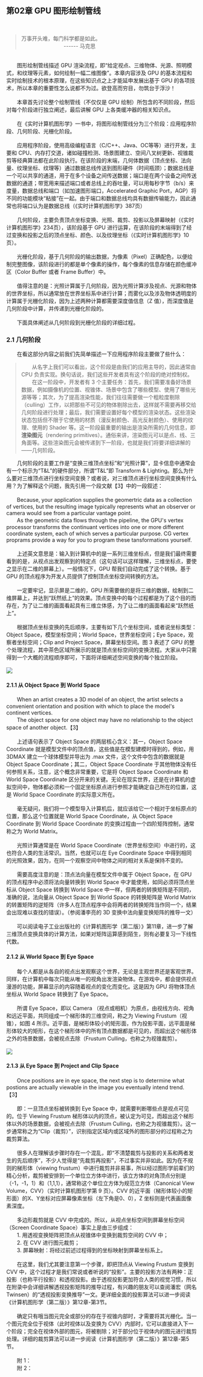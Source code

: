 ## 第02章  GPU 图形绘制管线
<br>

> 万事开头难，每门科学都是如此。<br>
　　　　　　　　------ 马克思
<br>
　　图形绘制管线描述 GPU 渲染流程，即“给定视点、三维物体、光源、照明模式，和纹理等元素，如何绘制一幅二维图像”。本章内容涉及 GPU 的基本流程和实时绘制技术的根本原理，在这些知识点之上才能延申发展出基于 GPU 的各项技术，所以本章的重要性怎么说都不为过。欲登高而穷目，勿筑台于浮沙！
<br>
<br>
　　本章首先讨论整个绘制管线（不仅仅是 GPU 绘制）所包含的不同阶段，然后对每个阶段进行独立阐述，最后讲解 GPU 上各类缓冲器的相关知识点。
<br>
<br>
　　在《实时计算机图形学》一书中，将图形绘制管线分为三个阶段：应用程序阶段、几何阶段、光栅化阶段。
<br>
<br>
　　应用程序阶段，使用高级编程语言（C/C++、Java、OC等等）进行开发，主要和 CPU、内存打交道，诸如碰撞检测、场景图建立、空间八叉树更新、视锥裁剪等经典算法都在此阶段执行。在该阶段的末端，几何体数据（顶点坐标、法向量、纹理坐标、纹理等）通过数据总线传送到图形硬件（时间瓶颈）；数据总线是一个可以共享的通道，用于在多个设备之间传送数据；端口是在两个设备之间传送数据的通道；带宽用来描述端口或者总线上的吞吐量，可以用每秒字节（b/s）来度量，数据总线和端口（如加速图形端口，Accelerated Graphic Port，AGP）将不同的功能模块“粘接”在一起。由于端口和数据总线均具有数据传输能力，因此通常也将端口认为是数据总线（《实时计算机图形学》387页）
<br>
<br>
　　几何阶段，主要负责顶点坐标变换、光照、裁剪、投影以及屏幕映射（《实时计算机图形学》234页），该阶段基于 GPU 进行运算，在该阶段的末端得到了经过变换和投影之后的顶点坐标、颜色、以及纹理坐标（《实时计算机图形学》10页）。
<br>
<br>
　　光栅化阶段，基于几何阶段的输出数据，为像素（Pixel）正确配色，以便绘制完整图像，该阶段进行的都是单个像素的操作，每个像素的信息存储在颜色缓冲区（Color Buffer 或者 Frame Buffer）中。
<br>
<br>
　　值得注意的是：光照计算属于几何阶段，因为光照计算涉及视点、光源和物体的世界坐标，所以通常放在世界坐标系中进行计算；而雾化以及涉及物体透明度的计算属于光栅化阶段，因为上述两种计算都需要深度值信息（Z 值），而深度值是几何阶段中计算，并传递到光栅化阶段的。
<br>
<br>
　　下面具体阐述从几何阶段到光栅化阶段的详细过程。
<br>

### 2.1 几何阶段

　　在看这部分内容之前我们先简单描述一下应用程序阶段主要做了些什么：<br>
  
>　　从名字上我们可以看出，这个阶段是由我们的应用主导的，因此通常由 CPU 负责实现。换句话说，我们这些开发者具有这个阶段的绝对控制权。<br>
　　在这一阶段中，开发者有 3 个主要任务：首先，我们需要准备好场景数据，例如摄像机的位置、视锥体、场景中包含了哪些模型、使用了哪些光源等等；其次，为了提高渲染性能，我们往往需要做一个粗粒度剔除（culling）工作，以把那些不可见的物体剔除出去，这样就不需要再移交给几何阶段进行处理；最后，我们需要设置好每个模型的渲染状态。这些渲染状态包括但不限于它使用的材质（漫反射颜色、高光反射颜色）、使用的纹理、使用的 Shader 等。这一阶段最重要的输出是渲染所需的几何信息，即**渲染图元**（rendering primitives）。通俗来讲，渲染图元可以是点、线、三角面等。这些渲染图元会被传递到下一阶段，也就是我们将要详细讲解的——几何阶段。

　　几何阶段的主要工作是“变换三维顶点坐标”和“光照计算”，显卡信息中通常会有一个标示为“T&L”的硬件部分，所谓“T&L”即 Transform & Lighting。那么为什么要对三维顶点进行坐标空间变换？或者说，对三维顶点进行坐标空间变换有什么用？为了解释这个问题，我先引用一个段文献【3】中的一段叙述：
<br><br>
　　Because, your application supplies the geomertric data as a collection of vertices, but the resulting image typically represents what an observer or camera would see from a particular vantage point.
<br>
　　As the geometric data flows through the pipeline, the GPU's vertex processor transforms the continuant vertices into one or more different coordinate system, each of which serves a particular purpose. CG vertex proprams provide a way for you to program these tansformations yourself.
<br><br>
　　上述英文意思是：输入到计算机中的是一系列三维坐标点，但是我们最终需要看到的是，从视点出发观察到的特定点（这句话可以这样理解，三维坐标点，要使之显示在二维的屏幕上）。一般情况下，GPU 帮我们自动完成了这个转换。基于 GPU 的顶点程序为开发人员提供了控制顶点坐标空间转换的方法。
<br><br>
　　一定要牢记，显示屏是二维的，GPU 所需要做的是将三维的数据，绘制到二维屏幕上，并达到“跃然纸上”的效果。顶点变换中的每个过程都是为了这个目的而存在，为了让二维的画面看起具有三维立体感，为了让二维的画面看起来“跃然纸上”。
<br><br>
　　根据顶点坐标变换的先后顺序，主要有如下几个坐标空间，或者说坐标类型：Object Space，模型坐标空间；World Space，世界坐标空间；Eye Space，观察者坐标空间；Clip and Project Space，屏幕坐标空间。图 3 表述了 GPU 的整个处理流程，其中茶色区域所展示的就是顶点坐标空间的变换流程。大家从中只需得到一个大概的流程顺序即可，下面将详细阐述空间变换的每个独立阶段。
<br><br>
![](res/图3.png)
<br>

#### 2.1.1 从 Object Space 到 World Space

　　When an artist creates a 3D model of an object, the artist selects a convenient orientation and position with which to place the model's continent vertices. 
<br>
　　The object space for one object may have no relationship to the object space of another object.【3】
<br><br>
　　上述语句表示了 Object Space 的两层核心含义：其一，Object Space Coordinate 就是模型文件中的顶点值，这些值是在模型建模时得到的，例如，用 3DMAX 建立一个球体模型并导出为 .max 文件，这个文件中包含的数据就是 Object Space Coordinate；其二，Object Space Coordinate 于其他物体没有任何参照关系，注意，这个概念非常重要，它是将 Object Space Coordinate 和 World Space Coordinate 区分开来的关键。无论在现实世界，还是在计算机的虚拟空间中，物体都必须和一个固定坐标原点进行参照才能确定自己所在的位置，这是 World Space Coordinate 的实际意义所在。
<br><br>
　　毫无疑问，我们将一个模型导入计算机后，就应该给它一个相对于坐标原点的位置，那么这个位置就是 World Space Coordinate，从 Object Space Coordinate 到 World Space Coordinate 的变换过程由一个四阶矩阵控制，通常称之为 World Matrix。
<br><br>
　　光照计算通常是在 World Space Coordinate（世界坐标空间）中进行的，这也符合人类的生活常识。当然，也就可以在 Eye Coordinate Space 中得到相同的光照效果，因为，在同一个观察空间中物体之间的相对关系是保持不变的。
<br><br>
　　需要高度注意的是：顶点法向量在模型文件中属于 Object Space，在 GPU 的顶点程序中必须将法向量转换到 World Space 中才能使用，如同必须将顶点坐标从 Object Space 转换到 World Space 中一样，但两者的转换矩阵是不同的，准确的说，法向量从 Object Space 到 World Space 的转换矩阵是 World Matrix 的转置矩阵的逆矩阵（许多人在顶点程序中会将两者的转换矩阵当作同一个，结果会出现难以查找的错误）。（参阅潘李亮的 3D 变换中法向量变换矩阵的推导一文）
<br><br>
　　可以阅读电子工业出版社的《计算机图形学（第二版）》第11章，进一步了解三维顶点变换具体的计算方法，如果对矩阵运算感到陌生，则有必要复习一下线性代数。
<br>

#### 2.1.2 从 World Space 到 Eye Space

　　每个人都是从各自的视点出发观察这个世界，无论是主观世界还是客观世界。同样，在计算机中每次只能从唯一的视角出发渲染物体。在游戏中，都会提供视点漫游的功能，屏幕显示的内容随着视点的变化而变化。这是因为 GPU 将物体顶点坐标从 World Space 转换到了 Eye Space。
<br><br>
　　所谓 Eye Space，即以 Camera （视点或相机）为原点，由视线方向、视角和远近平面，共同组成一个梯形体的三维空间，称之为 Viewing Frustum（视锥），如图 4 所示。近平面，是梯形体较小的矩形面，作为投影平面，远平面是梯形体较大的矩形，在这个梯形体中的所有顶点数据都是可见的，而超出这个梯形体之外的场景数据，会被视点去除（Frustum Culling，也称之为视锥裁剪）。
<br><br>
![](res/图4.png)
<br>

#### 2.1.3 从 Eye Space 到 Project and Clip Space

　　Once positions are in eye space, the next step is to determine what postions are actually viewable in the image you eventually intend trend.【3】
<br><br>
　　即：一旦顶点坐标被转换到 Eye Space 中，就需要判断哪些点是视点可见的。位于 Viewing Frustum 梯形体以内的顶点，被认定为可见，而超出这个梯形体以外的场景数据，会被视点去除（Frustum Culling，也称之为视锥裁剪）。这一步通常称之为“Clip（裁剪）”，识别指定区域内或区域外的图形部分的过程称之为裁剪算法。
<br><br>
 　　很多人在理解该步骤时存在一个混乱，即“不清楚裁剪与投影的关系和两者发生的先后顺序”，不少人觉得是“先裁剪再投影”，不过事实并非如此。因为在不规则的梯形体（viewing frustum）中进行裁剪并非易事，所以经过图形学前辈们的精心分析，裁剪被安排到一个单位立方体中进行，该立方体的对角顶点分别是（-1，-1，1）和（1,1,1），通常称这个单位立方体为规范立方体（Canonical View Volume，CVV）（实时计算机图形学第 9 页）。CVV 的近平面（梯形体较小的矩形面）的X、Y坐标对应屏幕像素坐标（左下角是0、0），Z 坐标则是代表画面像素深度。
<br><br> 
  　　多边形裁剪就是 CVV 中完成的。所以，从视点坐标空间到屏幕坐标空间（Screen Coordinate Space）事实上是由三步组成： <br>
  　　1. 用透视变换矩阵把顶点从视锥体中变换到裁剪空间的 CVV 中； <br>
  　　2. 在 CVV 进行图元裁剪； <br>
  　　3. 屏幕映射：将经过前述过程得到的坐标映射到屏幕坐标系上。 <br>  
  　　在这里，我们尤其要注意第一个步骤，即把顶点从 Viewing Frustum 变换到 CVV 中，这个过程才是我们常说或者听说的“投影”。主要的投影方法有两种：正投影（也称平行投影）和透视投影。由于透视投影更加符合人类的视觉习惯，所以在附录中会详细讲解透视投影矩阵的推导过程，有兴趣的朋友可以查阅潘宏（网名 Twinsen）的“透视投影变换推导”一文。更详细全面的投影算法可以进一步阅读《计算机图形学（第二版）》第12章-第3节。
<br><br> 
 　　确定只有哦当图元完全或部分的存在于视锥内部时，才需要将其光栅化。当一个图元完全位于视体（此时视体以及变换为 CVV）内部时，它可以直接进入下一个阶段；完全在视体外部的图元，将被剔除；对于部分位于视体内的图元进行裁剪处理。详细的裁剪算法可以进一步阅读《计算机图形学（第二版）》第12章-第5节。
<br><br> 
 　　附 1：
<br>
 　　附 2：
